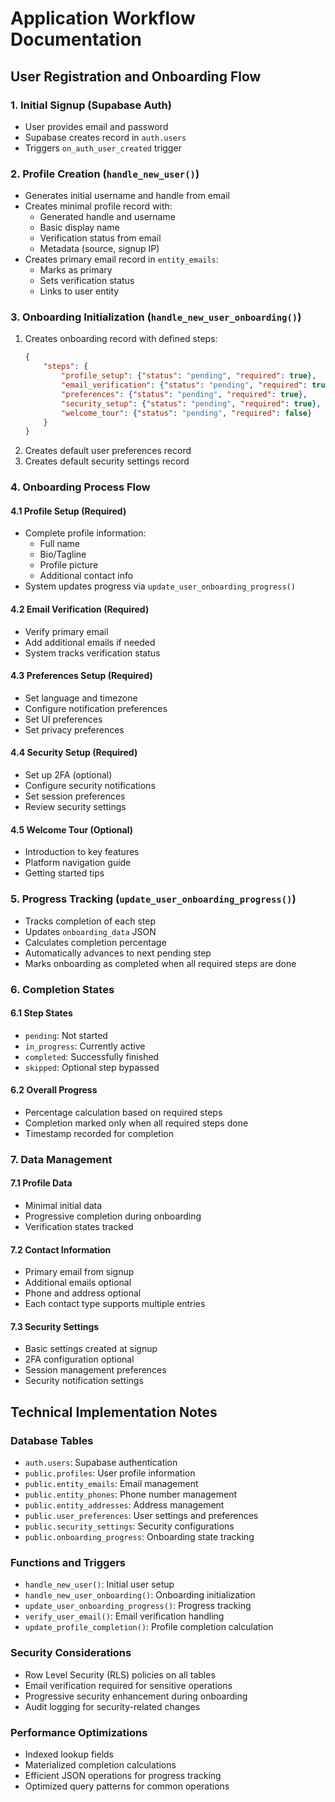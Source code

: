 # Application Workflow Documentation

## User Registration and Onboarding Flow

### 1. Initial Signup (Supabase Auth)
- User provides email and password
- Supabase creates record in `auth.users`
- Triggers `on_auth_user_created` trigger

### 2. Profile Creation (`handle_new_user()`)
- Generates initial username and handle from email
- Creates minimal profile record with:
  - Generated handle and username
  - Basic display name
  - Verification status from email
  - Metadata (source, signup IP)
- Creates primary email record in `entity_emails`:
  - Marks as primary
  - Sets verification status
  - Links to user entity

### 3. Onboarding Initialization (`handle_new_user_onboarding()`)
1. Creates onboarding record with defined steps:
   ```json
   {
       "steps": {
           "profile_setup": {"status": "pending", "required": true},
           "email_verification": {"status": "pending", "required": true},
           "preferences": {"status": "pending", "required": true},
           "security_setup": {"status": "pending", "required": true},
           "welcome_tour": {"status": "pending", "required": false}
       }
   }
   ```
2. Creates default user preferences record
3. Creates default security settings record

### 4. Onboarding Process Flow

#### 4.1 Profile Setup (Required)
- Complete profile information:
  - Full name
  - Bio/Tagline
  - Profile picture
  - Additional contact info
- System updates progress via `update_user_onboarding_progress()`

#### 4.2 Email Verification (Required)
- Verify primary email
- Add additional emails if needed
- System tracks verification status

#### 4.3 Preferences Setup (Required)
- Set language and timezone
- Configure notification preferences
- Set UI preferences
- Set privacy preferences

#### 4.4 Security Setup (Required)
- Set up 2FA (optional)
- Configure security notifications
- Set session preferences
- Review security settings

#### 4.5 Welcome Tour (Optional)
- Introduction to key features
- Platform navigation guide
- Getting started tips

### 5. Progress Tracking (`update_user_onboarding_progress()`)
- Tracks completion of each step
- Updates `onboarding_data` JSON
- Calculates completion percentage
- Automatically advances to next pending step
- Marks onboarding as completed when all required steps are done

### 6. Completion States

#### 6.1 Step States
- `pending`: Not started
- `in_progress`: Currently active
- `completed`: Successfully finished
- `skipped`: Optional step bypassed

#### 6.2 Overall Progress
- Percentage calculation based on required steps
- Completion marked only when all required steps done
- Timestamp recorded for completion

### 7. Data Management

#### 7.1 Profile Data
- Minimal initial data
- Progressive completion during onboarding
- Verification states tracked

#### 7.2 Contact Information
- Primary email from signup
- Additional emails optional
- Phone and address optional
- Each contact type supports multiple entries

#### 7.3 Security Settings
- Basic settings created at signup
- 2FA configuration optional
- Session management preferences
- Security notification settings

## Technical Implementation Notes

### Database Tables
- `auth.users`: Supabase authentication
- `public.profiles`: User profile information
- `public.entity_emails`: Email management
- `public.entity_phones`: Phone number management
- `public.entity_addresses`: Address management
- `public.user_preferences`: User settings and preferences
- `public.security_settings`: Security configurations
- `public.onboarding_progress`: Onboarding state tracking

### Functions and Triggers
- `handle_new_user()`: Initial user setup
- `handle_new_user_onboarding()`: Onboarding initialization
- `update_user_onboarding_progress()`: Progress tracking
- `verify_user_email()`: Email verification handling
- `update_profile_completion()`: Profile completion calculation

### Security Considerations
- Row Level Security (RLS) policies on all tables
- Email verification required for sensitive operations
- Progressive security enhancement during onboarding
- Audit logging for security-related changes

### Performance Optimizations
- Indexed lookup fields
- Materialized completion calculations
- Efficient JSON operations for progress tracking
- Optimized query patterns for common operations
